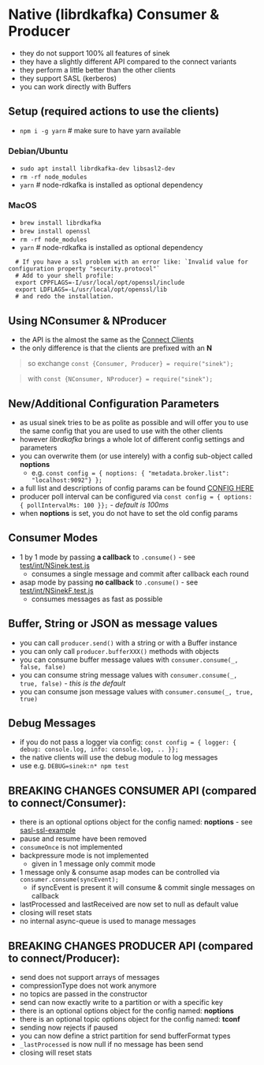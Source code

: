 # Native (librdkafka) Consumer & Producer

- they do not support 100% all features of sinek
- they have a slightly different API compared to the connect variants
- they perform a little better than the other clients
- they support SASL (kerberos)
- you can work directly with Buffers

## Setup (required actions to use the clients)

- `npm i -g yarn` # make sure to have yarn available

### Debian/Ubuntu
- `sudo apt install librdkafka-dev libsasl2-dev`
- `rm -rf node_modules`
- `yarn` # node-rdkafka is installed as optional dependency

### MacOS
- `brew install librdkafka`
- `brew install openssl`
- `rm -rf node_modules`
- `yarn` # node-rdkafka is installed as optional dependency

```shell
  # If you have a ssl problem with an error like: `Invalid value for configuration property "security.protocol"`
  # Add to your shell profile:
  export CPPFLAGS=-I/usr/local/opt/openssl/include
  export LDFLAGS=-L/usr/local/opt/openssl/lib
  # and redo the installation.
```

## Using NConsumer & NProducer

- the API is the almost the same as the [Connect Clients](../connect)
- the only difference is that the clients are prefixed with an **N**

> so exchange `const {Consumer, Producer} = require("sinek");`

> with `const {NConsumer, NProducer} = require("sinek");`

## New/Additional Configuration Parameters

- as usual sinek tries to be as polite as possible and will offer you to use the same
config that you are used to use with the other clients
- however *librdkafka* brings a whole lot of different config settings and parameters
- you can overwrite them (or use interely) with a config sub-object called **noptions**
  * e.g. `const config = { noptions: { "metadata.broker.list": "localhost:9092"} };`
- a full list and descriptions of config params can be found [CONFIG HERE](https://github.com/edenhill/librdkafka/blob/0.9.5.x/CONFIGURATION.md)
- producer poll interval can be configured via `const config = { options: { pollIntervalMs: 100 }};` - *default is 100ms*
- when **noptions** is set, you do not have to set the old config params

## Consumer Modes
- 1 by 1 mode by passing **a callback** to `.consume()` - see [test/int/NSinek.test.js](../../test/int/NSinek.test.js)
  * consumes a single message and commit after callback each round
- asap mode by passing **no callback** to `.consume()` - see [test/int/NSinekF.test.js](../../test/int/NSinekF.test.js)
  * consumes messages as fast as possible

## Buffer, String or JSON as message values
- you can call `producer.send()` with a string or with a Buffer instance
- you can only call `producer.bufferXXX()` methods with objects
- you can consume buffer message values with `consumer.consume(_, false, false)`
- you can consume string message values with `consumer.consume(_, true, false)` - *this is the default*
- you can consume json message values with `consumer.consume(_, true, true)`

## Debug Messages
- if you do not pass a logger via config: `const config = { logger: { debug: console.log, info: console.log, .. }};`
- the native clients will use the debug module to log messages
- use e.g. `DEBUG=sinek:n* npm test`

## BREAKING CHANGES CONSUMER API (compared to connect/Consumer):
- there is an optional options object for the config named: **noptions** - see [sasl-ssl-example](../../sasl-ssl-example/)
- pause and resume have been removed
- `consumeOnce` is not implemented
- backpressure mode is not implemented
  * given in 1 message only commit mode
- 1 message only & consume asap modes can be controlled via `consumer.consume(syncEvent);`
  * if syncEvent is present it will consume & commit single messages on callback
- lastProcessed and lastReceived are now set to null as default value
- closing will reset stats
- no internal async-queue is used to manage messages

## BREAKING CHANGES PRODUCER API (compared to connect/Producer):
- send does not support arrays of messages
- compressionType does not work anymore
- no topics are passed in the constructor
- send can now exactly write to a partition or with a specific key
- there is an optional options object for the config named: **noptions**
- there is an optional topic options object for the config named: **tconf**
- sending now rejects if paused
- you can now define a strict partition for send bufferFormat types
- `_lastProcessed` is now null if no message has been send
- closing will reset stats
